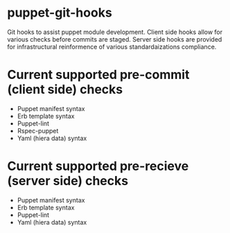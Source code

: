 puppet-git-hooks
================

Git hooks to assist puppet module development.  Client side hooks allow for various checks before commits are staged.  Server side hooks are provided for infrastructural reinformence of various standardaizations compliance.

Current supported pre-commit (client side) checks
=================================================

* Puppet manifest syntax
* Erb template syntax
* Puppet-lint
* Rspec-puppet
* Yaml (hiera data) syntax

Current supported pre-recieve (server side) checks
==================================================

* Puppet manifest syntax
* Erb template syntax
* Puppet-lint
* Yaml (hiera data) syntax
